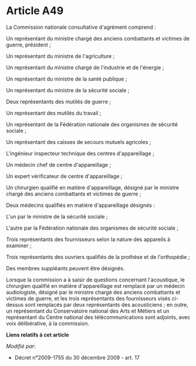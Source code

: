 # Article A49

La Commission nationale consultative d'agrément comprend : 

Un représentant du ministre chargé des anciens combattants et victimes de guerre, président ; 

Un représentant du ministre de l'agriculture ; 

Un représentant du ministre chargé de l'industrie et de l'énergie ; 

Un représentant du ministre de la santé publique ; 

Un représentant du ministre de la sécurité sociale ; 

Deux représentants des mutilés de guerre ; 

Un représentant des mutilés du travail ; 

Un représentant de la Fédération nationale des organismes de sécurité sociale ; 

Un représentant des caisses de secours mutuels agricoles ; 

L'ingénieur inspecteur technique des centres d'appareillage ; 

Un médecin chef de centre d'appareillage ; 

Un expert vérificateur de centre d'appareillage ; 

Un chirurgien qualifié en matière d'appareillage, désigné par le ministre chargé des anciens combattants et victimes de
guerre ; 

Deux médecins qualifiés en matière d'appareillage désignés : 

L'un par le ministre de la sécurité sociale ; 

L'autre par la Fédération nationale des organismes de sécurité sociale ; 

Trois représentants des fournisseurs selon la nature des appareils à examiner ; 

Trois représentants des ouvriers qualifiés de la prothèse et de l'orthopédie ; 

Des membres suppléants peuvent être désignés. 

Lorsque la commission a à saisir de questions concernant l'acoustique, le chirurgien qualifié en matière d'appareillage est
remplacé par un médecin audiologiste, désigné par le ministre chargé des anciens combattants et victimes de guerre, et les
trois représentants des fournisseurs visés ci-dessus sont remplacés par deux représentants des acousticiens ; en outre, un
représentant du Conservatoire national des Arts et Métiers et un représentant du Centre national des télécommunications sont
adjoints, avec voix délibérative, à la commission.

**Liens relatifs à cet article**

_Modifié par_:

  - Décret n°2009-1755 du 30 décembre 2009 - art. 17
